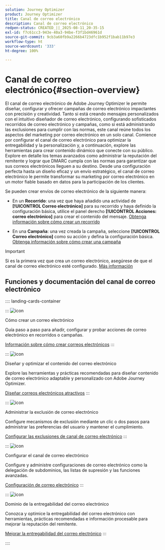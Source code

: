 ```yaml
---
solution: Journey Optimizer
product: Journey Optimizer
title: Canal de correo electrónico
description: Canal de correo electrónico
redpen-status: CREATED_||_2025-08-11_20-35-15
exl-id: f7c61cc3-943e-40a3-94be-f3f1bd46961d
source-git-commit: 9cb3a60fb9a2266b4723dfc1b952f1bab11b97e3
workflow-type: ht
source-wordcount: '333'
ht-degree: 100%

---
```


# Canal de correo electrónico{#section-overview}

El canal de correo electrónico de Adobe Journey Optimizer le permite diseñar, configurar y ofrecer campañas de correo electrónico impactantes con precisión y creatividad. Tanto si está creando mensajes personalizados con el intuitivo diseñador de correo electrónico, configurando sofisticados recorridos de correo electrónico y campañas, como si está administrando las exclusiones para cumplir con las normas, este canal reúne todos los aspectos del marketing por correo electrónico en un solo canal. Comience por configurar el canal de correo electrónico para optimizar la entregabilidad y la personalización y, a continuación, explore las herramientas para crear contenido dinámico que conecte con su público. Explore en detalle los temas avanzados como administrar la reputación del remitente y lograr que DMARC cumpla con las normas para garantizar que sus correos electrónicos lleguen a su destino. Desde una configuración perfecta hasta un diseño eficaz y un envío estratégico, el canal de correo electrónico le permite transformar su marketing por correo electrónico en un motor fiable basado en datos para la participación de los clientes.

Se pueden crear envíos de correo electrónico de la siguiente manera:

* En un **Recorrido**: una vez que haya añadido una actividad de **[!UICONTROL Correo electrónico]** para su recorrido y haya definido la configuración básica, utilice el panel derecho **[!UICONTROL Acciones: correo electrónico]** para crear el contenido del mensaje. [Obtenga información sobre cómo crear un recorrido](../using/building-journeys/journey-gs.md)

* En una **Campaña**: una vez creada la campaña, seleccione **[!UICONTROL Correo electrónico]** como su acción y defina la configuración básica. [Obtenga información sobre cómo crear una campaña](../using/campaigns/create-campaign.md#configure)


>[!IMPORTANT]
>
>Si es la primera vez que crea un correo electrónico, asegúrese de que el canal de correo electrónico esté configurado. [Más información](../using/email/email-settings.md)

## Funciones y documentación del canal de correo electrónico

:::: landing-cards-container

:::
![icon](https://cdn.experienceleague.adobe.com/icons/list-check.svg?lang=es)

Cómo crear un correo electrónico

Guía paso a paso para añadir, configurar y probar acciones de correo electrónico en recorridos o campañas.

[Información sobre cómo crear correos electrónicos](../using/email/create-email.md)
:::

:::
![icon](https://cdn.experienceleague.adobe.com/icons/puzzle-piece.svg?lang=es)

Diseñar y optimizar el contenido del correo electrónico

Explore las herramientas y prácticas recomendadas para diseñar contenido de correo electrónico adaptable y personalizado con Adobe Journey Optimizer.

[Diseñar correos electrónicos atractivos](design-email-landing-page.md)
:::

:::
![icon](https://cdn.experienceleague.adobe.com/icons/shield-halved.svg?lang=es)

Administrar la exclusión de correo electrónico

Configure mecanismos de exclusión mediante un clic o dos pasos para administrar las preferencias del usuario y mantener el cumplimiento.

[Configurar las exclusiones de canal de correo electrónico](../using/email/email-opt-out.md)
:::

:::
![icon](https://cdn.experienceleague.adobe.com/icons/gear.svg?lang=es)

Configurar el canal de correo electrónico

Configure y administre configuraciones de correo electrónico como la delegación de subdominios, las listas de supresión y las funciones avanzadas.

[Configuración de correo electrónico](configure-email-landing-page.md)
:::

:::
![icon](https://cdn.experienceleague.adobe.com/icons/chart-line.svg?lang=es)

Dominio de la entregabilidad del correo electrónico

Conozca y optimice la entregabilidad del correo electrónico con herramientas, prácticas recomendadas e información procesable para mejorar la reputación del remitente.

[Mejorar la entregabilidad del correo electrónico](deliverability-landing-page.md)
:::

::::
